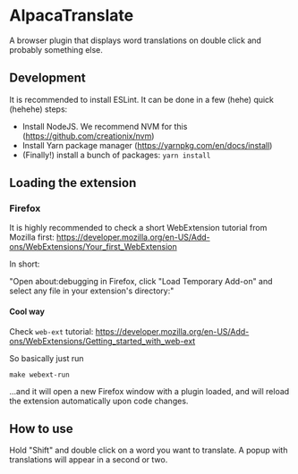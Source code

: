 # AlpacaTranslate
A browser plugin that displays word translations on double click and probably something else.

## Development

It is recommended to install ESLint. It can be done in a few (hehe) quick (hehehe) steps:

* Install NodeJS. We recommend NVM for this (https://github.com/creationix/nvm)
* Install Yarn package manager (https://yarnpkg.com/en/docs/install)
* (Finally!) install a bunch of packages: `yarn install`

## Loading the extension

### Firefox

It is highly recommended to check a short WebExtension tutorial from Mozilla first: https://developer.mozilla.org/en-US/Add-ons/WebExtensions/Your_first_WebExtension

In short:

"Open about:debugging in Firefox, click "Load Temporary Add-on" and select any file in your extension's directory:"

#### Cool way

Check `web-ext` tutorial: https://developer.mozilla.org/en-US/Add-ons/WebExtensions/Getting_started_with_web-ext

So basically just run 

    make webext-run
    
...and it will open a new Firefox window with a plugin loaded, and will reload the extension automatically upon code changes.

## How to use

Hold "Shift" and double click on a word you want to translate. A popup with translations will appear in a second or two.
